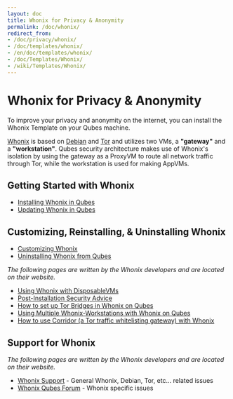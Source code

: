 ```yaml
---
layout: doc
title: Whonix for Privacy & Anonymity
permalink: /doc/whonix/
redirect_from:
- /doc/privacy/whonix/
- /doc/templates/whonix/
- /en/doc/templates/whonix/
- /doc/Templates/Whonix/
- /wiki/Templates/Whonix/
---
```


Whonix for Privacy & Anonymity
==============================

To improve your privacy and anonymity on the internet, you can install the
Whonix Template on your Qubes machine.

[Whonix](https://www.whonix.org) is based on [Debian](https://www.debian.org)
and [Tor](https://www.torproject.org) and utilizes two VMs, a **"gateway"** and
a **"workstation"**. Qubes security architecture makes use of Whonix's isolation
by using the gateway as a ProxyVM to route all network traffic through Tor,
while the workstation is used for making AppVMs.

## Getting Started with Whonix

*  [Installing Whonix in Qubes](/doc/whonix/install/)
*  [Updating Whonix in Qubes](/doc/whonix/update/)

## Customizing, Reinstalling, & Uninstalling Whonix

*  [Customizing Whonix](/doc/whonix/customize/)
*  [Uninstalling Whonix from Qubes](/doc/whonix/uninstall/)

*The following pages are written by the Whonix developers and are located on their website.*

* [Using Whonix with DisposableVMs](https://www.whonix.org/blog/qubes-whonix-dispvm)
* [Post-Installation Security Advice](https://www.whonix.org/wiki/Post_Install_Advice)
* [How to set up Tor Bridges in Whonix on Qubes](https://www.whonix.org/wiki/Bridges#How_to_use_bridges_in_Whonix)
* [Using Multiple Whonix-Workstations with Whonix on Qubes](https://www.whonix.org/wiki/Multiple_Whonix-Workstations#Qubes-Whonix)
* [How to use Corridor (a Tor traffic whitelisting gateway) with Whonix](https://www.whonix.org/wiki/Corridor)

## Support for Whonix

*The following pages are written by the Whonix developers and are located on their website.*

*  [Whonix Support](https://www.whonix.org/wiki/Support) - General Whonix, Debian, Tor, etc... related issues
*  [Whonix Qubes Forum](https://forums.whonix.org/c/qubes) - Whonix specific issues
